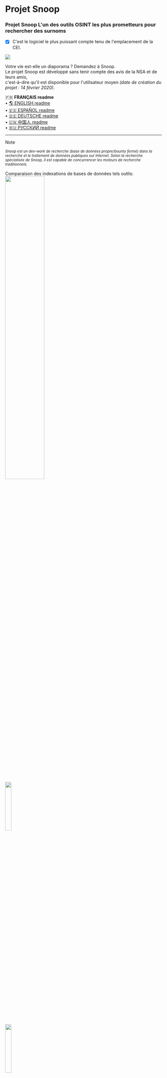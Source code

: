 Projet Snoop
=============

### Projet Snoop L'un des outils OSINT les plus prometteurs pour rechercher des surnoms
- [X] C'est le logiciel le plus puissant compte tenu de l'emplacement de la CEI.

<img src="https://raw.githubusercontent.com/snooppr/snoop/master/images/EN__snoop.png" />

Votre vie est-elle un diaporama ? Demandez à Snoop.  
Le projet Snoop est développé sans tenir compte des avis de la NSA et de leurs amis,  
c'est-à-dire qu'il est disponible pour l'utilisateur moyen *(date de création du projet : 14 février 2020)*.  


   🇫🇷 **FRANÇAIS readme**  
 • [🌎 ENGLISH readme](https://github.com/snooppr/snoop/blob/master/README.en.md)  
 • [🇪🇸 ESPAÑOL readme](https://github.com/snooppr/snoop/blob/master/README.es.md "Por favor, siéntase libre de mejorar la traducción de esta página.")  
 • [🇩🇪 DEUTSCHE readme](https://github.com/snooppr/snoop/blob/master/README.de.md "Bitte zögern Sie nicht, die Übersetzung dieser Seite zu verbessern..")  
 • [🇨🇳 中国人 readme](https://github.com/snooppr/snoop/blob/master/README.cn.md "请随时改进此页面的翻译。")  
• [🇷🇺 РУССКИЙ readme](https://github.com/snooppr/snoop)    

 ---

> [!NOTE]
> <sub>*Snoop est un dev-work de recherche (base de données propre/bounty fermé) dans la recherche et le traitement de données publiques sur Internet.
Selon la recherche spécialisée de Snoop, il est capable de concurrencer les moteurs de recherche traditionnels.*</sub>  

Comparaison des indexations de bases de données tels outils:  
<a href="https://raw.githubusercontent.com/snooppr/snoop/master/websites.md" Target="_blank"><img src="https://img.shields.io/badge/Snoop-~4400+%20sites Internet-success" width="50%" /></a>  
<img src="https://img.shields.io/badge/Sherlock-~400 sites Internet-yellowgreen" width="20%" />  
<img src="https://img.shields.io/badge/Spiderfoot-~350 sites Internet-yellowgreen" width="20%" />  
<img src="https://img.shields.io/badge/Whatsmyname-~300 sites Internet-yellowgreen" width="20%" />  
<img src="https://img.shields.io/badge/Namechk-~100 sites Internet-red" width="15%" />  


| Plateforme              | Soutien |
|-----------------------|:---------:|
| <img src="https://raw.githubusercontent.com/snooppr/snoop/master/icons/Linux.png" width="5%" /> GNU/Linux             |     ✅    |
| <img src="https://raw.githubusercontent.com/snooppr/snoop/master/icons/Windows.png" width="5%" /> Windows 7/10 (32/64)  |     ✅    |
| <img src="https://raw.githubusercontent.com/snooppr/snoop/master/icons/Android.png" width="5%" /> Android (Termux)      |     ✅    |
| <img src="https://raw.githubusercontent.com/snooppr/snoop/master/icons/macOS.png" width="5%" /> macOS                 |     🚫    |
| <img src="https://raw.githubusercontent.com/snooppr/snoop/master/icons/IOS.png" width="5%" /> IOS                   |     🚫    |
| <img src="https://raw.githubusercontent.com/snooppr/snoop/master/icons/WSL.png" width="5%" /> WSL                   |     🚫    |  


Snoop pour OS Windows et GNU/Linux
==================================

**Base de données locale Snoop**  
<img src="https://raw.githubusercontent.com/snooppr/snoop/master/images/EN_DB.png" />  
[Base de données de la version complète de Snoop 4400+ sites Web ⚡️⚡️⚡️](https://raw.githubusercontent.com/snooppr/snoop/master/websites.md "Database Snoop")  

## Libérer
<img src="https://raw.githubusercontent.com/snooppr/snoop/master/images/snoop box.png" width="35%" />  

Snoop est livré avec des assemblages prêts à l'emploi (version) et ne nécessite pas de dépendances (bibliothèques) ou d'installation de python, c'est-à-dire qu'il s'exécute sur une machine propre avec OS Windows ou GNU/Linux.  
┗━━ ⬇️[Télécharger le projet Snoop](https://github.com/snooppr/snoop/releases "télécharger l'assembly SNOOP prêt à l'emploi pour Windows et GNU/Linux")  

<img src="https://raw.githubusercontent.com/snooppr/snoop/master/images/Run.gif"/>  

<details>
<summary> 🟣 Plugins du projet Snoop</summary>  

### 1. Démonstration de l'une des méthodes du plugin — 〘GEO_IP/domain〙  
https://github.com/snooppr/snoop/assets/61022210/ab20ec4f-8eb2-40ff-b773-4e3443ad2a70  

$$$$

Rapport au format HTML sur la carte OSM (version complète Snoop)  
<img src="https://raw.githubusercontent.com/snooppr/snoop/master/images/plugin GEO_IP_domain.jpg" />  

$$$$

Les rapports sont également disponibles au format csv/txt/CLI/maps  
<img src="https://raw.githubusercontent.com/snooppr/snoop/master/images/GEO_IPcsv.jpeg" />  

$$$$

### 2. Démonstration de l'une des méthodes du plugin — 〘Yandex_parser〙  
<img src="https://raw.githubusercontent.com/snooppr/snoop/master/images/Yandex_parser.gif" />  

$$$$

Nom d'utilisateur du rapport de recherche douzaine (Plugin - Yandex_parser)  
<img src="https://raw.githubusercontent.com/snooppr/snoop/master/images/Yandex_parser 4.png" />  

$$$$

### 3. Démonstration de l'une des méthodes du plugin — 〘Reverse Vgeocoder〙  
https://github.com/snooppr/snoop/assets/61022210/0be6ac32-c72f-4a18-9c9e-3413085f57c3  

Snoop sélectionne uniquement les géocoordonnées à partir de données sales (chiffres, lettres, caractères spéciaux), place des marqueurs sur la carte en fonction de celles-ci et les étiquete avec les zones peuplées à proximité.  

Visualisation des géocoordonnées signées: rapport HTML (version complète Snoop)  
<img src="https://raw.githubusercontent.com/snooppr/snoop/master/images/plugin Reverse Vgeocoder.jpg" />  

</details>

<details>
<summary> 🟤 Logiciel d'auto-construction à partir de la source</summary>  

**Installation native**  
+ Remarque : ne le faites pas si vous voulez installer snoop sur android/termux
*(l'installation est différente, voir la section dédiée ci-dessous pour cela).*  
+ Remarque : la version requise de Python 3.7+

```
# Cloner le dépôt
$ git clone https://github.com/snooppr/snoop

# Connectez-vous au répertoire de travail
$ cd ~/snoop

# Installez python3 et python3-pip s'ils ne sont pas installés
$ apt-get update && apt-get install python3 python3-pip

# Installer les dépendances 'exigences'
$ pip install --upgrade pip
$ python3 -m pip install -r requirements.txt
# Si au lieu des drapeaux des pays sont affichés dans des mélanges spéciaux, livrez un ensemble de polices, telles que monochrome
$ apt-get install ttf-ancient-fonts or color (recommander) $ apt-get install polices-noto-couleur-emoji
# Sur le système d'exploitation Windows, utilisez CMD ou PowerShell (au choix), mais pas WSL!
```
</details>

<details>
<summary> 🟢 En utilisant</summary>  

```
usage: snoop_cli.bin [search arguments...] nickname
or
usage: snoop_cli.bin [service arguments | plugins arguments]


$ snoop_cli.bin --help #manuel snoop build version GNU/Linux

Aider

optional arguments:
  -h, --help            afficher ce message d'aide et quitter

service arguments:
  --version, -V         versions d'impression de :: OS ; Espionner;
                        Python et licences
  --list-all, -l        Imprimer des informations détaillées sur la base
                        de données Snoop
  --donate, -d          Faites un don pour le développement du projet Snoop,
                        obtenez/achetez la version complète de Snoop
  --autoclean, -a       Supprimer tous les rapports, libérer de l'espace
  --update, -U          Mettre à jour Snoop

plugins arguments:
  --module, -m          Recherche OSINT : utilisez divers plugins Snoop ::
                        IP/GEO/YANDEX

search arguments:
  nickname              Le surnom de l'utilisateur recherché.
                        La recherche de plusieurs noms en même temps est prise en
                        charge. Les surnoms contenant un espace dans leur nom sont
                        entre guillemets
  --verbose, -v         Lors de la recherche de "surnom", imprimez la verbalisation
                        détaillée
  --web-base, -w        Connectez-vous pour rechercher 'surnom' dans la base de
                        données web mise à jour (plus de 4400+ sites Web). 
                        Dans la version de démonstration, la fonction est désactivée
  --site , -s <site_name> 
                        Spécifiez le nom du site à partir de la base de données
                        '--list-all'. Rechercher 'surnom' sur une ressource spécifiée,
                        il est acceptable d'utiliser l'option '-s' plusieurs fois
  --exclude , -e <country_code> 
                        Exclure la région sélectionnée de la recherche, il est permis
                        d'utiliser l'option '-e' plusieurs fois, par exemple,
                        '-e RU -e WR' exclut la Russie et le Monde de la recherche
  --include , -i <country_code> 
                        N'incluez que la région sélectionnée dans la recherche,
                        il est permis d'utiliser l'option '-i' plusieurs fois,
                        par exemple, '-i US -i UA' recherche pour les USA et l'Ukraine
  --country-sort, -c    Imprimer et enregistrer les résultats par pays, et non par
                        ordre alphabétique
  --time-out , -t <digit> 
                        Définissez l'allocation de temps maximale pour attendre une
                        réponse du serveur (secondes). Affecte la durée de la recherche.
                        Affecte 'Erreurs de dépassement de délai :' Activé. cette option
                        est nécessaire avec une connexion Internet lente (par défaut 9s)
  --found-print, -f     Imprimer uniquement les comptes trouvés
  --no-func, -n         ✓Terminal monochrome, ne pas utiliser de couleurs dans l'url
                        ✓Désactiver l'ouverture du navigateur Web
                        ✓Désactiver l'impression des drapeaux de pays
                        ✓Désactiver l'indication et l'état de progression
  --userlist , -u <file> 
                        Spécifiez un fichier avec une liste d'utilisateurs.
                        Snoop traitera intelligemment les données et fournira des rapports 
                        supplémentaires
  --save-page, -S       Enregistrer les pages utilisateur trouvées dans des fichiers locaux
  --cert-on, -C         Activez la vérification des certificats sur les serveurs. Par défaut,
                        la vérification des certificats sur les serveurs est désactivée,
                        ce qui vous permet de traiter les sites problématiques sans erreurs
  --headers , -H <User-Agent> 
                        Définissez l'agent utilisateur manuellement, l'agent est entouré de
                        guillemets, par défaut, un agent utilisateur aléatoire ou remplacé
                        de la base de données snoop est défini pour chaque site
  --pool , -p <digit> 
                        Désactivez l'optimisation automatique et définissez l'accélération de
                        la recherche manuelle de 1 à 160 max. threads/processus de travail.
                        Par défaut, la limite personnelle de tout appareil en mode rapide est
                        utilisée ; dans les autres modes, la limite des PC faibles est
                        utilisée. Définir une valeur trop basse ou trop élevée peut ralentir considérablement le logiciel. ~Valeur optimale calculée pour cet
                        appareil, voir le paramètre du bloc 'snoop info', option
                        'Pool recommandé' [--version/-V]. Il est recommandé d'utiliser cette
                        option 1) si l'utilisateur dispose d'un appareil multicœur 2) ne
                        souhaite pas utiliser le mode rapide [--quick/-q] 3) a l'intention d'accélérer la recherche, par exemple, dans le mode avec l'option [--found-print/-f'] . L'option est personnelle et peut accélérer la
                        recherche dans la version complète de Snoop à des vitesses énormes
  --quick, -q           Mode de recherche rapide et agressif.
                        Ne retraite pas les ressources défaillantes,
                        ce qui accélère la recherche,
                        mais augmente également légèrement Bad_raw.
                        Le mode rapide s'adapte à la puissance du PC,
                        n'imprime pas les résultats intermédiaires,
                        est efficace et est conçu pour la version complète de Snoop
```

**Exemple**
```
# Pour rechercher un seul utilisateur:
$ python3 snoop.py username1 #Exécution à partir de la source
$ snoop_cli.bin username1 #Exécution à partir de la version Linux
# Ou, par exemple, le cyrillique est pris en charge:
$ python3 snoop.py олеся #Exécution à partir de la source
# Pour rechercher un nom contenant un espace:
$ snoop_cli.bin "bob dylan" #Exécution à partir de la version Linux
$ snoop_cli.bin dob_dylan #Exécution à partir de la version Linux
$ snoop_cli.bin bob-dylan #Exécution à partir de la version Linux

# Fonctionnant sur le système d'exploitation Windows:
$ python snoop.py username1 #Exécution à partir de la source
$ snoop_cli.exe username1 #Exécution à partir des fenêtres de publication
# To search for one or more users:
$ snoop_cli.exe username1 username2 username3 username4 #Exécution à partir des fenêtres de publication

# Rechercher un grand nombre d'utilisateurs;
# éviter les gels sur les sites Web (le plus souvent la "zone morte" dépend de l'adresse IP de l'utilisateur);
# n'imprime que les comptes trouvés ; enregistrer localement les pages des comptes trouvés;
# spécifiez un fichier avec une liste de comptes recherchés;
# connectez-vous à la base Web extensible et mise à jour Snoop pour la recherche:
$ snoop_cli.bin -t 6 -f -S -u ~/file.txt -w #Exécution à partir de la version Linux

# consultez la base de données Snoop:
$ snoop_cli.bin --list all #Exécution à partir de la version Linux

# imprimer l'aide pour les fonctions Snoop:
$ snoop_cli.bin --help #Exécution à partir de la version Linux

# Recherchez deux noms d'utilisateur sur deux ressources:
$ snoop_cli.bin -s habr -s lichess chikamaria irina

# Obtenez la version complète de Snoop:
$ snoop_cli.bin --donate

# Activer les plug-ins Snoop:
$ snoop_cli.bin --module #Exécution à partir de la version Linux
```
+ 'ctrl-c' — abandonner la recherche.  
+ Les comptes trouvés seront stockés dans `~/snoop/results/nicknames/*{txt|csv|html}`.  
+ Ouvrir csv dans office in, séparateur de champs **virgule**.  
+ Détruire **tous** les résultats de la recherche — supprimez le répertoire '~/snoop/results'.  
ou `snoop_cli.exe --autoclean #Exécution à partir de la version du système d'exploitation Windows`.
```
# Mettre à jour Snoop pour tester les nouvelles fonctionnalités du logiciel
$ python3 snoop.py --update #L'installation de Git est requise
```
</details>  

<details>
<summary> 🔵 Fouineur pour Android</summary>  

 • [Manuel détaillé en anglais](https://github.com/snooppr/snoop/blob/master/README_android.en.md "Fouineur pour Android")  

</details>

<details>
<summary> 🔴 Erreurs de base</summary>

|  Côté     |                         Problème                      | Solving |
|:---------:| ------------------------------------------------------|:-------:|
| ========= |=======================================================| ======= |
| Client    |Bloquez la connexion avec un pare-feu de               |    1    |
|           |protection proactive                                   |    1    |
|           |Débit insuffisant de la connexion Internet EDGE/3G     |    2    |
|           |La valeur de l'option '-t' est trop faible             |    2    |
|           |nom d'utilisateur invalide                             |    3    |
|           |Erreurs de connexion : [GipsysTeam; Nixp; Ddo]         |    7    |
| ========= |=======================================================| ======= |
|Fournisseur|Censure d'Internet                                     |    4    |
| ========= |=======================================================| ======= |
| Serveur   |Le site a changé sa réponse/API ;                      |    5    |
|           |CF/WAF a été mis à jour                                |    5    |
|           |Bloc. de la plage d'adr. IP du client par le serveur   |    4    |
|           |Déclencher/protéger une ressource captcha              |    4    |
|           |Certains sites sont momentanément indisponibles,       |    6    |
|           |travaux techniques                                     |    6    |
| ========= |=======================================================| ======= |

Résoudre :
1. Reconfigurez votre pare-feu *(par exemple, Kaspersky bloque les ressources pour les adultes).*

2. Vérifiez la vitesse de votre connexion Internet :  
`python3 snoop.py -v username`  
Si l'un des paramètres réseau est surligné en rouge, Snoop peut se bloquer pendant la recherche.  
A basse vitesse, augmentez la valeur 'x' de l'option '--time-out x' :  
`python3 snoop.py -t 15 username`.  

3. En fait, ce n'est pas une erreur. Corriger le nom d'utilisateur  
*(par exemple, certains sites n'autorisent pas les caractères cyrilliques ; "espaces" ou "encodage vietnamien-chinois"
dans les noms d'utilisateurs, afin de gagner du temps : - les requêtes sont filtrées).*

4. **Changer votre adresse IP**  
La censure est la raison la plus courante pour laquelle l'utilisateur reçoit des erreurs de saut/des faux positifs/et dans certains cas '**Hélas**'.  
Lorsque vous utilisez Snoop à partir de l'adresse IP du fournisseur de l'opérateur mobile, la vitesse **peut** chuter de manière significative, selon le fournisseur.  
Par exemple, le moyen le plus efficace de résoudre le problème est ** D'UTILISER UN VPN **, Tor n'est pas très bien adapté à cette tâche. Règle : un scan depuis une adresse IP ne suffit pas pour tirer le meilleur parti de Snoop.

5. Ouvrir dans le référentiel Snoop sur Github-e Issue/Pull request  
*(en informer le développeur).*

6. Ne faites pas attention, les sites partent parfois pour des travaux de réparation et se remettent en marche.

7. Il y a un [problème](https://wiki.debian.org/ContinuousIntegration/TriagingTips/openssl-1.1.1 "le problème est simple et résoluble") avec openssl dans certaines distributions GNU/Linux, et aussi le problème avec les sites qui n'ont pas été mis à jour depuis des années. Ces problèmes surviennent si l'utilisateur a intentionnellement lancé snoop avec l'option '--cert-on'.  
Résoudre :
```
$ sudo nano /etc/ssl/openssl.cnf

# Modifiez les lignes tout en bas du fichier :
[MinProtocol = TLSv1.2]
sur
[MinProtocol = TLSv1]

[CipherString = DEFAULT@SECLEVEL=2]
sur
[CipherString = DEFAULT@SECLEVEL=1]
```
</details>

<details>
<summary> 🟠 Informations Complémentaires</summary>

 • [Historique du développement du projet](https://raw.githubusercontent.com/snooppr/snoop/master/changelog.txt "journal des modifications").  

 • [Licence](https://github.com/snooppr/snoop/blob/master/COPYRIGHT "La version de la licence en anglais se trouve dans la version EN de Snoop Build").  

 • [Documentation/ru](https://drive.google.com/open?id=12DzAQMgTcgeG-zJrfDxpUbFjlXcBq5ih).  

 • **Empreinte de la clé publique :**	[076DB9A00B583FFB606964322F1154A0203EAE9D](https://raw.githubusercontent.com/snooppr/snoop/master/PublicKey.asc "clé pgp").  

 • **Snoop n'est pas parfait** : les sites Web tombent ; les balises de fermeture sont manquantes ; le réseau est censuré ; les services d'hébergement ne sont pas payés à temps.  
De temps en temps, il faut suivre tout ce "Web rock'n'roll", alors les dons sont les bienvenus :
[exemple de sites Web fermés/mauvais](https://drive.google.com/file/d/1CJxGRJECezDsaGwxpEw34iJ8MJ9LXCIG/view?usp=sharing).  

 • **Visualisation des commits :** de la naissance du projet au vendredi 13 2023.  

https://user-images.githubusercontent.com/61022210/212534128-bc0e5779-a367-4d0a-86cb-c52503ee53c4.mp4  
</details>

【RU -> FR】 Ceci est une traduction [➰Lisez-moi en russe](https://github.com/snooppr/snoop "Si vous le souhaitez, vous pouvez améliorer (PR) la traduction automatique de cette page en français").

